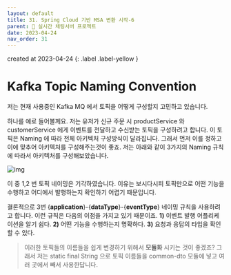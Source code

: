```yaml
---
layout: default
title: 31. Spring Cloud 기반 MSA 변환 시작-6
parent: 📌 실시간 채팅서버 프로젝트
date: 2023-04-24
nav_order: 31
---
```

created at 2023-04-24
{: .label .label-yellow }
# Kafka Topic Naming Convention

저는 현재 사용중인 Kafka MQ 에서 토픽을 어떻게 구성할지 고민하고 있습니다.

하나를 예로 들어볼께요. 저는 유저가 신규 주문 시 productService 와 customerService 에게 이벤트를 전달하고 수신받는 토픽을 구성하려고 합니다. 이 토픽은 Naming 에 따라 전체 아키텍처 구성방식이 달라집니다. 그래서 먼저 이를 정하고 이에 맞추어 아키텍처를 구성해주는것이 좋죠. 저는 아래와 같이 3가지의 Naming 규칙에 따라서 아키텍처를 구성해보았습니다. 

![img](../../../assets/img/kafka/11.svg)

이 중 1,2 번 토픽 네이밍은 기각하였습니다. 이유는 보시다시피 토픽만으로 어떤 기능을 수행하고 어디에서 발행하는지 확인하기 어렵기 때문입니다.

결론적으로 3번 {**application**}-{**dataType**}-{**eventType**} 네이밍 규칙을 사용하려고 합니다. 이런 규칙은 다음의 이점을 가지고 있기 때문이죠. **1)** 이벤트 발행 어플리케이션을 알기 쉽다. **2)** 어떤 기능을 수행하는지 명확하다. **3)** 요청과 응답의 타입을 확인할 수 있다.

> 이러한 토픽들의 이름들을 쉽게 변경하기 위해서 **모듈화** 시키는 것이 좋겠죠? 그래서 저는 static final String 으로 토픽 이름들을 common-dto 모듈에 넣고 여러 곳에서 빼서 사용한답니다.